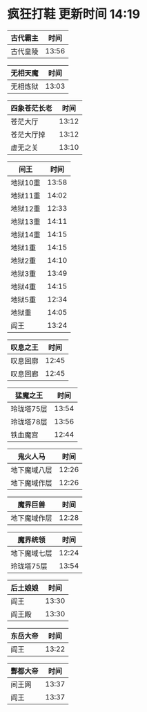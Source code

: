 # 疯狂打鞋 更新时间 14:19

| 古代霸主   | 时间    |
|--------|-------|
| 古代皇陵 | 13:56 |

| 无相天魔   | 时间    |
|--------|-------|
| 无相炼狱 | 13:03 |

| 四象苍茫长老   | 时间    |
|--------|-------|
| 苍茫大厅 | 13:12 |
| 苍茫大厅掉 | 13:12 |
| 虚无之关 | 13:10 |

| 间王   | 时间    |
|--------|-------|
| 地狱10重 | 13:58 |
| 地狱11重 | 14:02 |
| 地狱12重 | 12:33 |
| 地狱13重 | 14:11 |
| 地狱14重 | 14:15 |
| 地狱1重 | 14:15 |
| 地狱2重 | 14:10 |
| 地狱3重 | 13:49 |
| 地狱4重 | 14:15 |
| 地狱5重 | 12:34 |
| 地狱重 | 14:05 |
| 阎王 | 13:24 |

| 叹息之王   | 时间    |
|--------|-------|
| 叹息回廓 | 12:45 |
| 叹息回廊 | 12:45 |

| 猛魔之王   | 时间    |
|--------|-------|
| 玲珑塔75层 | 13:54 |
| 玲珑塔78层 | 13:56 |
| 铁血魔宫 | 12:44 |

| 鬼火人马   | 时间    |
|--------|-------|
| 地下魔域八层 | 12:26 |
| 地下魔域作层 | 12:26 |

| 魔界巨兽   | 时间    |
|--------|-------|
| 地下魔域作层 | 12:28 |

| 魔界统领   | 时间    |
|--------|-------|
| 地下魔域七层 | 12:24 |
| 玲珑塔75层 | 13:54 |

| 后土娘娘   | 时间    |
|--------|-------|
| 阎王 | 13:30 |
| 阎王殿 | 13:30 |

| 东岳大帝   | 时间    |
|--------|-------|
| 阎王 | 13:22 |

| 酆都大帝   | 时间    |
|--------|-------|
| 间王网 | 13:37 |
| 阎王 | 13:37 |